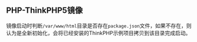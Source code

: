 ## PHP-ThinkPHP5镜像


镜像启动时判断`/var/www/html`目录是否存在`package.json`文件，如果不存在，则认为是全新初始化，会将已经安装的ThinkPHP示例项目拷贝到该目录完成启动。
